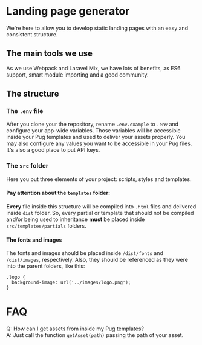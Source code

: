 # Landing page generator

We're here to allow you to develop static landing pages with an easy and consistent structure.

## The main tools we use
As we use Webpack and Laravel Mix, we have lots of benefits, as ES6 support, smart module importing and a good
community.

## The structure
### The `.env` file
After you clone your the repository, rename `.env.example` to `.env` and configure your app-wide variables. Those
variables will be accessible inside your Pug templates and used to deliver your assets properly. You may also configure
any values you want to be accessible in your Pug files. It's also a good place to put API keys.

### The `src` folder
Here you put three elements of your project: scripts, styles and templates.

#### Pay attention about the `templates` folder:
**Every** file inside this structure will be compiled into `.html` files and delivered inside `dist` folder.
So, every partial or template that should not be compiled and/or being used to inheritance **must** be placed inside
`src/templates/partials` folders.

#### The fonts and images
The fonts and images should be placed inside `/dist/fonts` and `/dist/images`, respectively.
Also, they should be referenced as they were into the parent folders, like this:

```
.logo {
  background-image: url('../images/logo.png');
}
```


# FAQ
Q: How can I get assets from inside my Pug templates? \
A: Just call the function `getAsset(path)` passing the path of your asset.